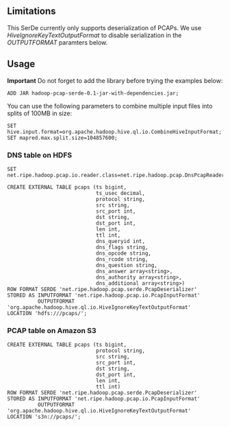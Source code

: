 Limitations
-----------

This SerDe currently only supports deserialization of PCAPs.
We use *HiveIgnoreKeyTextOutputFormat* to disable serialization in the *OUTPUTFORMAT* paramters below.


Usage
-----

**Important** Do not forget to add the library before trying the examples below:

	ADD JAR hadoop-pcap-serde-0.1-jar-with-dependencies.jar;


You can use the following parameters to combine multiple input files into splits of 100MB in size:

	SET hive.input.format=org.apache.hadoop.hive.ql.io.CombineHiveInputFormat;
	SET mapred.max.split.size=104857600;

### DNS table on HDFS

	SET net.ripe.hadoop.pcap.io.reader.class=net.ripe.hadoop.pcap.DnsPcapReader;

	CREATE EXTERNAL TABLE pcaps (ts bigint,
	                             ts_usec decimal,
	                             protocol string,
	                             src string,
	                             src_port int,
	                             dst string,
	                             dst_port int,
	                             len int,
	                             ttl int,
	                             dns_queryid int,
	                             dns_flags string,
	                             dns_opcode string,
	                             dns_rcode string,
	                             dns_question string,
	                             dns_answer array<string>,
	                             dns_authority array<string>,
	                             dns_additional array<string>)
	ROW FORMAT SERDE 'net.ripe.hadoop.pcap.serde.PcapDeserializer'
	STORED AS INPUTFORMAT 'net.ripe.hadoop.pcap.io.PcapInputFormat'
	          OUTPUTFORMAT 'org.apache.hadoop.hive.ql.io.HiveIgnoreKeyTextOutputFormat'
	LOCATION 'hdfs:///pcaps/';


### PCAP table on Amazon S3

	CREATE EXTERNAL TABLE pcaps (ts bigint,
	                             protocol string,
	                             src string,
	                             src_port int,
	                             dst string,
	                             dst_port int,
	                             len int,
	                             ttl int)
	ROW FORMAT SERDE 'net.ripe.hadoop.pcap.serde.PcapDeserializer' 
	STORED AS INPUTFORMAT 'net.ripe.hadoop.pcap.io.PcapInputFormat' 
	          OUTPUTFORMAT 'org.apache.hadoop.hive.ql.io.HiveIgnoreKeyTextOutputFormat' 
	LOCATION 's3n://pcaps/';
